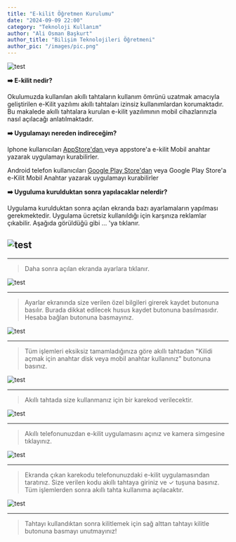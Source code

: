 ```yaml
---
title: "E-kilit Öğretmen Kurulumu"
date: "2024-09-09 22:00"
category: "Teknoloji Kullanım"
author: "Ali Osman Başkurt"
author_title: "Bilişim Teknolojileri Öğretmeni"
author_pic: "/images/pic.png"
---
```


![test](/images/e-kilit-giris.png)

**➡️ E-kilit nedir?**

Okulumuzda kullanılan akıllı tahtaların kullanım ömrünü uzatmak amacıyla geliştirilen e-Kilit yazılımı akıllı tahtaları izinsiz kullanımlardan korumaktadır. Bu makalede akıllı tahtalara kurulan e-kilit yazılımının mobil cihazlarınızla nasıl açılacağı anlatılmaktadır.

**➡️ Uygulamayı nereden indireceğim?**

Iphone kullanıcıları [ AppStore'dan ](https://apps.apple.com/us/app/e-kilit-mobil-anahtar/id6479997617) veya appstore'a e-kilit Mobil anahtar yazarak uygulamayı kurabilirler.

Android telefon kullanıcıları [Google Play Store'dan](https://play.google.com/store/apps/details?id=net.mehcan.ekilitmobil&hl=tr) veya Google Play Store'a e-Kilit Mobil Anahtar yazarak uygulamayı kurabilirler

**➡️ Uyguluma kurulduktan sonra yapılacaklar nelerdir?**

Uygulama kurulduktan sonra açılan ekranda bazı ayarlamaların yapılması gerekmektedir. Uygulama ücretsiz kullanıldığı için karşınıza reklamlar çıkabilir. Aşağıda görüldüğü gibi ... 'ya tıklanır.

## ![test](/images/ekilit1.png)

---

> Daha sonra açılan ekranda ayarlara tıklanır.

![test](/images/ekilit2.png)

---

> Ayarlar ekranında size verilen özel bilgileri girerek kaydet butonuna basılır. Burada dikkat edilecek husus kaydet butonuna basılmasıdır. Hesaba bağlan butonuna basmayınız.

![test](/images/ekilit3.png)

---

> Tüm işlemleri eksiksiz tamamladığınıza göre akıllı tahtadan "Kilidi açmak için anahtar disk veya mobil anahtar kullanınız" butonuna basınız.

![test](/images/ekilit4.png)

---

> Akıllı tahtada size kullanmanız için bir karekod verilecektir.

![test](/images/ekilitnew.png)

---

> Akıllı telefonunuzdan e-kilit uygulamasını açınız ve kamera simgesine tıklayınız.

![test](/images/ekilit7.jpeg)

---

> Ekranda çıkan karekodu telefonunuzdaki e-kilit uygulamasından taratınız. Size verilen kodu akıllı tahtaya giriniz ve ✓ tuşuna basınız. Tüm işlemlerden sonra akıllı tahta kullanıma açılacaktır.

![test](/images/ekilit5.png)

---

> Tahtayı kullandıktan sonra kilitlemek için sağ alttan tahtayı kilitle butonuna basmayı unutmayınız!
